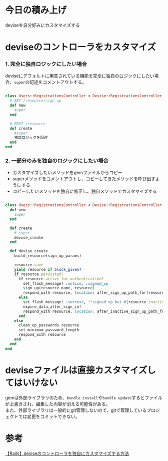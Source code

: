 # 今日の積み上げ
deviseを自分好みにカスタマイズする

# deviseのコントローラをカスタマイズ

### 1. 完全に独自ロジックにしたい場合

deviseにデフォルトに用意されている機能を完全に独自のロジックにしたい場合、`super`の記述をコメントアウトする。

```ruby

class Users::RegistrationsController < Devise::RegistrationsController
  # GET /resource/sign_up
  def new
    super
  end

  # POST /resource
  def create
    #super
    独自ロジックを記述
  end
end
```

### 2. 一部分のみを独自のロジックにしたい場合

- カスタマイズしたいメソッドをgemファイルからコピー
- superメソッドをコメントアウトし、コピーしてきたメソッドを呼び出すようにする
- コピーしたいメソッドを独自に修正し、独自メソッドでカスタマイズする

```ruby

class Users::RegistrationsController < Devise::RegistrationsController
  def new
    super
  end

  def create
    # super
    devise_create
  end

  def devise_create
    build_resource(sign_up_params)

    resource.save
    yield resource if block_given?
    if resource.persisted?
      if resource.active_for_authentication?
        set_flash_message! :notice, :signed_up
        sign_up(resource_name, resource)
        respond_with resource, location: after_sign_up_path_for(resource)
      else
        set_flash_message! :success, :"signed_up_but_#{resource.inactive_message}"
        expire_data_after_sign_in!
        respond_with resource, location: after_inactive_sign_up_path_for(resource)
      end
    else
      clean_up_passwords resource
      set_minimum_password_length
      respond_with resource
    end
  end
end 
```

# deviseファイルは直接カスタマイズしてはいけない

gemは外部ライブラリのため、`bundle install`や`bundle update`するとファイルが上書きされ、編集した内容が消える可能性がある。  
また、外部ライブラリは一般的にgit管理しないので、gitで管理しているプロジェクトでは変更をコミットできない。

# 参考

[【Rails】deviseのコントローラを独自にカスタマイズする方法](https://toarurecipes.com/devise-customize/)
